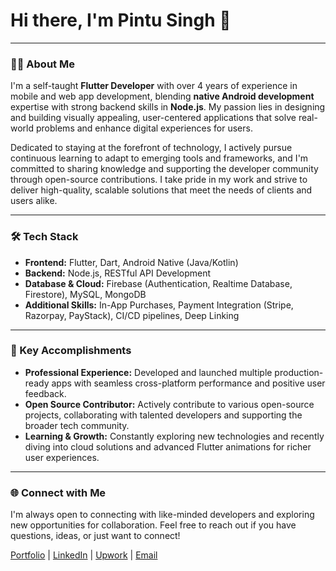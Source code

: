 # Hi there, I'm Pintu Singh 👋

---

### 👨‍💻 About Me

I'm a self-taught **Flutter Developer** with over 4 years of experience in mobile and web app development, blending **native Android development** expertise with strong backend skills in **Node.js**. My passion lies in designing and building visually appealing, user-centered applications that solve real-world problems and enhance digital experiences for users.

Dedicated to staying at the forefront of technology, I actively pursue continuous learning to adapt to emerging tools and frameworks, and I'm committed to sharing knowledge and supporting the developer community through open-source contributions. I take pride in my work and strive to deliver high-quality, scalable solutions that meet the needs of clients and users alike.

---

### 🛠️ Tech Stack

- **Frontend:** Flutter, Dart, Android Native (Java/Kotlin)
- **Backend:** Node.js, RESTful API Development
- **Database & Cloud:** Firebase (Authentication, Realtime Database, Firestore), MySQL, MongoDB
- **Additional Skills:** In-App Purchases, Payment Integration (Stripe, Razorpay, PayStack), CI/CD pipelines, Deep Linking

---

### 🌟 Key Accomplishments

- **Professional Experience:** Developed and launched multiple production-ready apps with seamless cross-platform performance and positive user feedback.
- **Open Source Contributor:** Actively contribute to various open-source projects, collaborating with talented developers and supporting the broader tech community.
- **Learning & Growth:** Constantly exploring new technologies and recently diving into cloud solutions and advanced Flutter animations for richer user experiences.

---

### 🌐 Connect with Me

I'm always open to connecting with like-minded developers and exploring new opportunities for collaboration. Feel free to reach out if you have questions, ideas, or just want to connect!

[Portfolio](https://pintusingh28.dev) | [LinkedIn](https://linkedin.com/in/pintusingh28) | [Upwork](https://upwork.com/freelancers/pintusingh28) | [Email](mailto:work@pintusingh28.dev)
